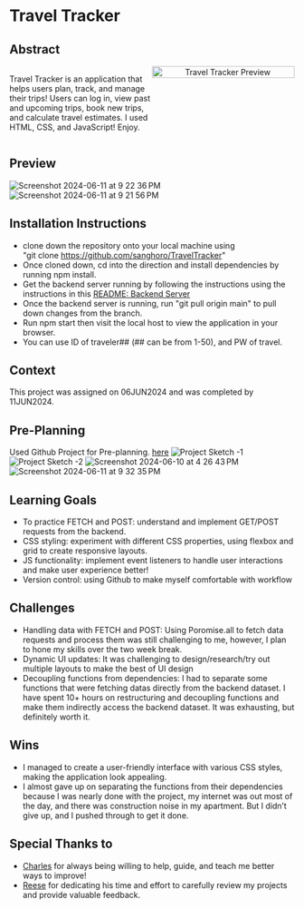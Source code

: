 # Travel Tracker

## Abstract
<div style="display: flex; align-items: flex-start;">
  <div style="flex: 1;">
    <p>Travel Tracker is an application that helps users plan, track, and manage their trips! Users can log in, view past and upcoming trips, book new trips, and calculate travel estimates. I used HTML, CSS, and JavaScript! Enjoy.</p>
  </div>
  <div style="flex: 1; text-align: center;">
    <img src="https://github.com/sanghoro/TravelTracker/assets/159068651/313b31aa-2515-4fc4-bcda-5c80699b9ab9" alt="Travel Tracker Preview" style="width: 100%; max-width: 300px;">
  </div>
</div>

## Preview
![Screenshot 2024-06-11 at 9 22 36 PM](https://github.com/sanghoro/TravelTracker/assets/159068651/48a3415f-9b46-4bce-9d17-b011c3457890)
![Screenshot 2024-06-11 at 9 21 56 PM](https://github.com/sanghoro/TravelTracker/assets/159068651/dba37e79-a300-4d0e-a6b6-05c0be3c48be)



## Installation Instructions
  * clone down the repository onto your local machine using <br>
"git clone https://github.com/sanghoro/TravelTracker" 
  * Once cloned down, cd into the direction and install dependencies by running npm install.
  * Get the backend server running by following the instructions using the instructions in this [README: Backend Server](https://github.com/turingschool-examples/webpack-starter-kit)
  * Once the backend server is running, run "git pull origin main" to pull down changes from the branch.
  * Run npm start then visit the local host to view the application in your browser.
  * You can use ID of traveler## (## can be from 1-50), and PW of travel.

## Context
This project was assigned on 06JUN2024 and was completed by 11JUN2024.

## Pre-Planning
Used Github Project for Pre-planning. [here](https://github.com/users/sanghoro/projects/9/views/2)
![Project Sketch -1](https://github.com/sanghoro/TravelTracker/assets/159068651/2014a1dc-0657-4279-b756-01a080f0262e)
![Project Sketch -2](https://github.com/sanghoro/TravelTracker/assets/159068651/0668f4e8-ab4e-4417-a8d7-45894f473f1f)
![Screenshot 2024-06-10 at 4 26 43 PM](https://github.com/sanghoro/TravelTracker/assets/159068651/363a2b05-2ca2-4d6f-bfff-7ffb5e86f4d9)
![Screenshot 2024-06-11 at 9 32 35 PM](https://github.com/sanghoro/TravelTracker/assets/159068651/2d9ab876-c65e-47c9-908d-ca9806d4a1c7)


## Learning Goals
  * To practice FETCH and POST: understand and implement GET/POST requests from the backend.
  * CSS styling: experiment with different CSS properties, using flexbox and grid to create responsive layouts.
  * JS functionality: implement event listeners to handle user interactions and make user experience better!
  * Version control: using Github to make myself comfortable with workflow
  
## Challenges
  * Handling data with FETCH and POST: Using Poromise.all to fetch data requests and process them was still challenging to me, however, I plan to hone my skills over the two week break.
  * Dynamic UI updates: It was challenging to design/research/try out multiple layouts to make the best of UI design
  * Decoupling functions from dependencies: I had to separate some functions that were fetching datas directly from the backend dataset. I have spent 10+ hours on restructuring and decoupling functions and make them indirectly access the backend dataset. It was exhausting, but definitely worth it.
  
## Wins
  * I managed to create a user-friendly interface with various CSS styles, making the application look appealing.
  * I almost gave up on separating the functions from their dependencies because I was nearly done with the project, my internet was out most of the day, and there was construction noise in my apartment. But I didn’t give up, and I pushed through to get it done.

## Special Thanks to
  * [Charles](https://github.com/KojinKuro) for always being willing to help, guide, and teach me better ways to improve!
  * [Reese](https://github.com/reesegreen2014) for dedicating his time and effort to carefully review my projects and provide valuable feedback.
